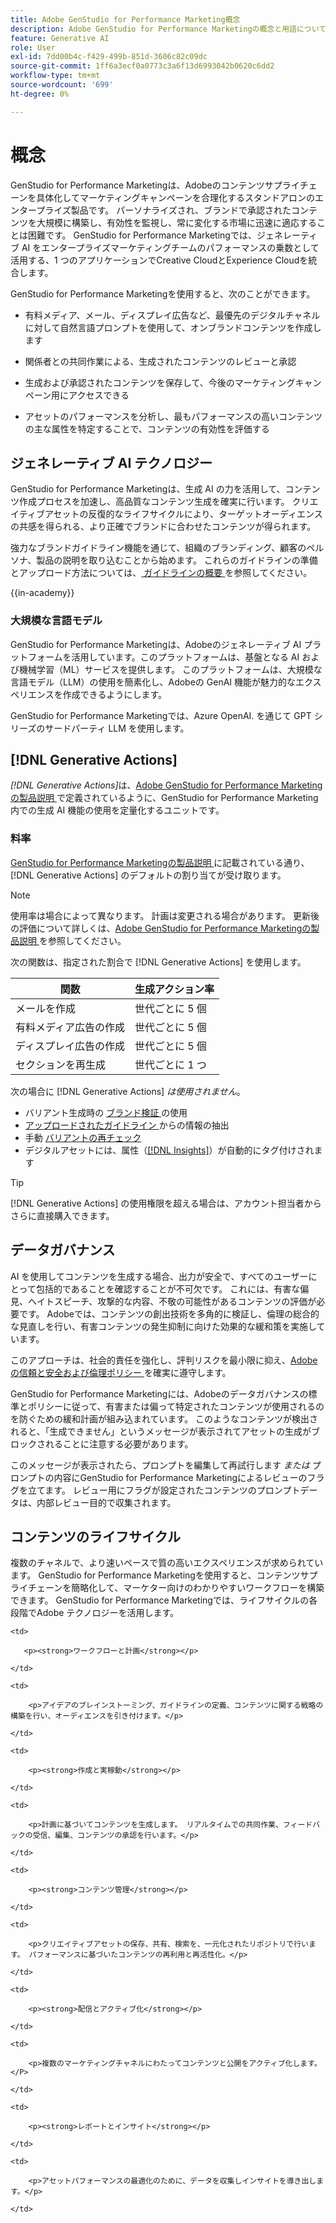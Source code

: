 ```yaml
---
title: Adobe GenStudio for Performance Marketing概念
description: Adobe GenStudio for Performance Marketingの概念と用語について説明します。
feature: Generative AI
role: User
exl-id: 7dd00b4c-f429-499b-851d-3606c82c09dc
source-git-commit: 1ff6a3ecf0a0773c3a6f13d6993042b0620c6dd2
workflow-type: tm+mt
source-wordcount: '699'
ht-degree: 0%

---
```


# 概念

GenStudio for Performance Marketingは、Adobeのコンテンツサプライチェーンを具体化してマーケティングキャンペーンを合理化するスタンドアロンのエンタープライズ製品です。 パーソナライズされ、ブランドで承認されたコンテンツを大規模に構築し、有効性を監視し、常に変化する市場に迅速に適応することは困難です。 GenStudio for Performance Marketingでは、ジェネレーティブ AI をエンタープライズマーケティングチームのパフォーマンスの乗数として活用する、1 つのアプリケーションでCreative CloudとExperience Cloudを統合します。

GenStudio for Performance Marketingを使用すると、次のことができます。

* 有料メディア、メール、ディスプレイ広告など、最優先のデジタルチャネルに対して自然言語プロンプトを使用して、オンブランドコンテンツを作成します

* 関係者との共同作業による、生成されたコンテンツのレビューと承認
* 生成および承認されたコンテンツを保存して、今後のマーケティングキャンペーン用にアクセスできる
* アセットのパフォーマンスを分析し、最もパフォーマンスの高いコンテンツの主な属性を特定することで、コンテンツの有効性を評価する

## ジェネレーティブ AI テクノロジー

GenStudio for Performance Marketingは、生成 AI の力を活用して、コンテンツ作成プロセスを加速し、高品質なコンテンツ生成を確実に行います。 クリエイティブアセットの反復的なライフサイクルにより、ターゲットオーディエンスの共感を得られる、より正確でブランドに合わせたコンテンツが得られます。

強力なブランドガイドライン機能を通じて、組織のブランディング、顧客のペルソナ、製品の説明を取り込むことから始めます。 これらのガイドラインの準備とアップロード方法については、[ ガイドラインの概要 ](../user-guide/guidelines/overview.md) を参照してください。

{{in-academy}}

### 大規模な言語モデル

GenStudio for Performance Marketingは、Adobeのジェネレーティブ AI プラットフォームを活用しています。このプラットフォームは、基盤となる AI および機械学習（ML）サービスを提供します。 このプラットフォームは、大規模な言語モデル（LLM）の使用を簡素化し、Adobeの GenAI 機能が魅力的なエクスペリエンスを作成できるようにします。

GenStudio for Performance Marketingでは、Azure OpenAI.<!-- Claude, and Gemini models. --> を通じて GPT シリーズのサードパーティ LLM を使用します。

## [!DNL Generative Actions]

_[!DNL Generative Actions]_&#x200B;は、[Adobe GenStudio for Performance Marketingの製品説明 ](https://helpx.adobe.com/jp/legal/product-descriptions/adobe-genstudio-for-performance-marketing---product-description.html) で定義されているように、GenStudio for Performance Marketing内での生成 AI 機能の使用を定量化するユニットです。

<!-- Add example about usage mode?
Where users check how many generative actions they have left
How they re-up their genactions
If genactions roll over month to month or not -->

### 料率

[GenStudio for Performance Marketingの製品説明 ](https://helpx.adobe.com/jp/legal/product-descriptions/adobe-genstudio-for-performance-marketing---product-description.html) に記載されている通り、[!DNL Generative Actions] のデフォルトの割り当てが受け取ります。

>[!NOTE]
>
>使用率は場合によって異なります。 計画は変更される場合があります。 更新後の評価について詳しくは、[Adobe GenStudio for Performance Marketingの製品説明 ](https://helpx.adobe.com/jp/legal/product-descriptions/adobe-genstudio-for-performance-marketing---product-description.html) を参照してください。

次の関数は、指定された割合で [!DNL Generative Actions] を使用します。

| 関数 | 生成アクション率 |
| -----------------------  | ------------------ |
| メールを作成 | 世代ごとに 5 個 |
| 有料メディア広告の作成 | 世代ごとに 5 個 |
| ディスプレイ広告の作成 | 世代ごとに 5 個 |
| セクションを再生成 | 世代ごとに 1 つ |

<!-- | Generate on-brand images | 1 per prompt  |
| Translation              | 1 per prompt  |
| Video: ADLS              | 1 per prompt  |
| Video: TTS + Avatar      | 1 per prompt  | -->

次の場合に [!DNL Generative Actions] _は使用されません_。

* バリアント生成時の [ ブランド検証 ](/help/user-guide/guidelines/brand-validation.md) の使用
* [ アップロードされたガイドライン ](/help/user-guide/guidelines/add-guidelines.md) からの情報の抽出
* 手動 [ バリアントの再チェック ](/help/user-guide/guidelines/brand-validation.md#improve-brand-alignment)
* デジタルアセットには、属性（[[!DNL Insights]](/help/user-guide/insights/overview.md)）が自動的にタグ付けされます

>[!TIP]
>
>[!DNL Generative Actions] の使用権限を超える場合は、アカウント担当者からさらに直接購入できます。

## データガバナンス

AI を使用してコンテンツを生成する場合、出力が安全で、すべてのユーザーにとって包括的であることを確認することが不可欠です。 これには、有害な偏見、ヘイトスピーチ、攻撃的な内容、不敬の可能性があるコンテンツの評価が必要です。 Adobeでは、コンテンツの創出技術を多角的に検証し、倫理の総合的な見直しを行い、有害コンテンツの発生抑制に向けた効果的な緩和策を実施しています。

このアプローチは、社会的責任を強化し、評判リスクを最小限に抑え、[Adobeの信頼と安全および倫理ポリシー ](https://www.adobe.com/content/dam/cc/en/ai-ethics/pdfs/Adobe-AI-Ethics-Principles.pdf) を確実に遵守します。

GenStudio for Performance Marketingには、Adobeのデータガバナンスの標準とポリシーに従って、有害または偏って特定されたコンテンツが使用されるのを防ぐための緩和計画が組み込まれています。 このようなコンテンツが検出されると、「生成できません」というメッセージが表示されてアセットの生成がブロックされることに注意する必要があります。

このメッセージが表示されたら、プロンプトを編集して再試行します _または_ プロンプトの内容にGenStudio for Performance Marketingによるレビューのフラグを立てます。 レビュー用にフラグが設定されたコンテンツのプロンプトデータは、内部レビュー目的で収集されます。

## コンテンツのライフサイクル

複数のチャネルで、より速いペースで質の高いエクスペリエンスが求められています。 GenStudio for Performance Marketingを使用すると、コンテンツサプライチェーンを簡略化して、マーケター向けのわかりやすいワークフローを構築できます。 GenStudio for Performance Marketingでは、ライフサイクルの各段階でAdobe テクノロジーを活用します。

<table style="table-layout:auto">

<tr style="border: 0;">

    <td>

       <p><strong>ワークフローと計画</strong></p>

    </td>

    <td>

        <p>アイデアのブレインストーミング、ガイドラインの定義、コンテンツに関する戦略の構築を行い、オーディエンスを引き付けます。</p>

    </td>

</tr>

<tr style="border: 0;">

    <td>

        <p><strong>作成と実稼動</strong></p>

    </td>

    <td>

        <p>計画に基づいてコンテンツを生成します。 リアルタイムでの共同作業、フィードバックの受信、編集、コンテンツの承認を行います。</p>

    </td>

</tr>

<tr style="border: 0;">

    <td>

        <p><strong>コンテンツ管理</strong></p>

    </td>

    <td>

        <p>クリエイティブアセットの保存、共有、検索を、一元化されたリポジトリで行います。 パフォーマンスに基づいたコンテンツの再利用と再活性化。</p>

    </td>

</tr>

<tr style="border: 0;">

    <td>

        <p><strong>配信とアクティブ化</strong></p>

    </td>

    <td>

        <p>複数のマーケティングチャネルにわたってコンテンツと公開をアクティブ化します。</P>

    </td>

</tr>

<tr style="border: 0;">

    <td>

        <p><strong>レポートとインサイト</strong></p>

    </td>

    <td>

        <p>アセットパフォーマンスの最適化のために、データを収集しインサイトを導き出します。</p>

    </td>

</tr>

</table>
